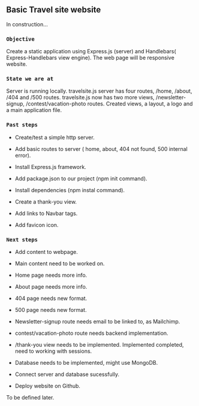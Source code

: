 
## Basic Travel site website

In construction... 

### `Objective`

Create a static application using Express.js (server) and Handlebars( Express-Handlebars view engine).
The web page will be responsive website. 

### `State we are at`

Server is running locally.
travelsite.js server has four routes, /home, /about, /404 and /500 routes. 
travelsite.js now has two more views, /newsletter-signup, /contest/vacation-photo routes.
Created views, a layout, a logo and a main application file.

### `Past steps`

- Create/test a simple http server.

- Add basic routes to server ( home, about, 404 not found, 500 internal error).

- Install Express.js framework.

- Add package.json to our project (npm init command).

- Install dependencies (npm instal command).

- Create a thank-you view.

- Add links to Navbar <a> tags.

- Add favicon icon.


### `Next steps`

- Add content to webpage. 

- Main content need to be worked on.

- Home page needs more info.

- About page needs more info.

- 404 page needs new format.

- 500 page needs new format.

- Newsletter-signup route needs email to be linked to, as Mailchimp.

- contest/vacation-photo route needs backend implementation.

- /thank-you view needs to be implemented. Implemented completed, need to working with sessions.

- Database needs to be implemented, might use MongoDB.

- Connect server and database sucessfully.

- Deploy website on Github.

To be defined later.

